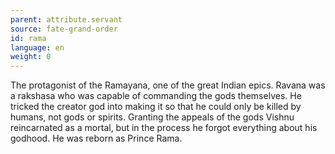 ```yaml
---
parent: attribute.servant
source: fate-grand-order
id: rama
language: en
weight: 0
---
```


The protagonist of the Ramayana, one of the great Indian epics. Ravana was a rakshasa who was capable of commanding the gods themselves. He tricked the creator god into making it so that he could only be killed by humans, not gods or spirits.
Granting the appeals of the gods Vishnu reincarnated as a mortal, but in the process he forgot everything about his godhood.
He was reborn as Prince Rama.
